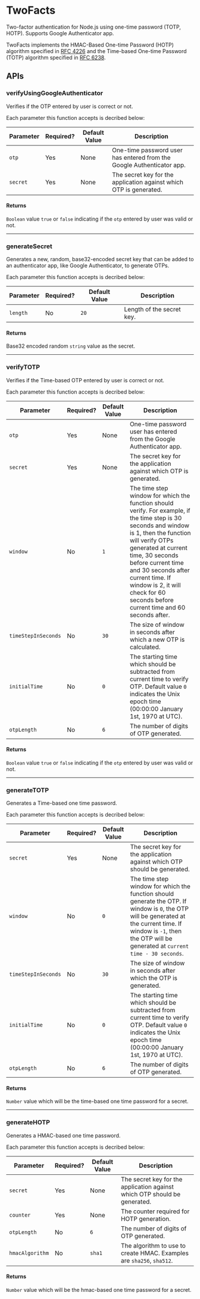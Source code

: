# TwoFacts
Two-factor authentication for Node.js using one-time password (TOTP, HOTP). Supports Google Authenticator app.

TwoFacts implements the HMAC-Based One-time Password (HOTP) algorithm specified in [RFC 4226](https://tools.ietf.org/html/rfc4226) and the Time-based One-time Password (TOTP) algorithm specified in [RFC 6238](https://tools.ietf.org/html/rfc6238).



## APIs
### verifyUsingGoogleAuthenticator
Verifies if the OTP entered by user is correct or not.

Each parameter this function accepts is decribed below:

| **Parameter** | **Required?** | **Default Value**  | **Description**                                                      |
| ------------- | ------------- | ------------------ | -------------------------------------------------------------------- |
| `otp`         |      Yes      |       None         | One-time password user has entered from the Google Authenticator app.|
| `secret`      |      Yes      |       None         | The secret key for the application against which OTP is generated.   |                                                                                  

#### Returns 
`Boolean` value `true` or `false` indicating if the `otp` entered by user was valid or not.

---

### generateSecret
Generates a new, random, base32-encoded secret key that can be added to an authenticator app, like Google Authenticator, to generate OTPs.

Each parameter this function accepts is decribed below:

| **Parameter** | **Required?** | **Default Value**  | **Description**                            |
| ------------- | ------------- | ------------------ | ------------------------------------------ |
| `length`      |      No       |       `20`         | Length of the secret key.                  |

#### Returns 
Base32 encoded random `string` value as the secret.

---

### verifyTOTP
Verifies if the Time-based OTP entered by user is correct or not.

Each parameter this function accepts is decribed below:

| **Parameter**       | **Required?** | **Default Value**  | **Description**                                                      |
| -------------       | ------------- | ------------------ | -------------------------------------------------------------------- |
| `otp`               |      Yes      |       None         | One-time password user has entered from the Google Authenticator app.|
| `secret`            |      Yes      |       None         | The secret key for the application against which OTP is generated.   |                                                                                  
| `window`            |      No       |       `1`          | The time step window for which the function should verify. For example, if the time step is 30 seconds and window is 1, then the function will verify OTPs generated at current time, 30 seconds before current time and 30 seconds after current time. If window is 2, it will check for 60 seconds before current time and 60 seconds after. |
| `timeStepInSeconds` |      No       |       `30`         | The size of window in seconds after which a new OTP is calculated.   |
| `initialTime`       |      No       |       `0`          | The starting time which should be subtracted from current time to verify OTP. Default value `0` indicates the Unix epoch time (00:00:00 January 1st, 1970 at UTC).   |
| `otpLength`         |      No       |       `6`          | The number of digits of OTP generated.                               |

#### Returns 
`Boolean` value `true` or `false` indicating if the `otp` entered by user was valid or not.

---

### generateTOTP
Generates a Time-based one time password.

Each parameter this function accepts is decribed below:

| **Parameter**       | **Required?** | **Default Value**  | **Description**                                                             |
| -------------       | ------------- | ------------------ | --------------------------------------------------------------------        |
| `secret`            |      Yes      |       None         | The secret key for the application against which OTP should be generated.   |                                                                                  
| `window`            |      No       |       `0`          | The time step window for which the function should generate the OTP. If window is `0`, the OTP will be generated at the current time. If window is `-1`, then the OTP will be generated at `current time - 30 seconds`. |
| `timeStepInSeconds` |      No       |       `30`         | The size of window in seconds after which the OTP is generated.             |
| `initialTime`       |      No       |       `0`          | The starting time which should be subtracted from current time to verify OTP. Default value `0` indicates the Unix epoch time (00:00:00 January 1st, 1970 at UTC).   |
| `otpLength`         |      No       |       `6`          | The number of digits of OTP generated.                               |

#### Returns
`Number` value which will be the time-based one time password for a secret.

---

### generateHOTP
Generates a HMAC-based one time password.

Each parameter this function accepts is decribed below:

| **Parameter**       | **Required?** | **Default Value**  | **Description**                                                             |
| -------------       | ------------- | ------------------ | --------------------------------------------------------------------        |
| `secret`            |      Yes      |       None         | The secret key for the application against which OTP should be generated.   |                                                                                  
| `counter`           |      Yes      |       None         | The counter required for HOTP generation.                                   |
| `otpLength`         |      No       |       `6`          | The number of digits of OTP generated.                                      |
| `hmacAlgorithm`     |      No       |       `sha1`       | The algorithm to use to create HMAC. Examples are `sha256`, `sha512`.       |

#### Returns
`Number` value which will be the hmac-based one time password for a secret.
